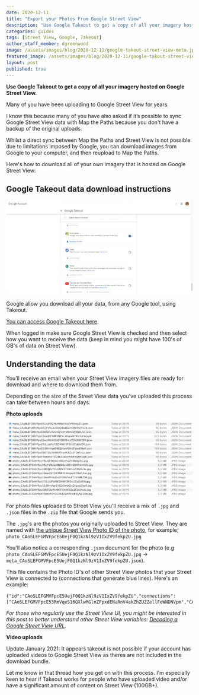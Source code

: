 ```yaml
---
date: 2020-12-11
title: "Export your Photos From Google Street View"
description: "Use Google Takeout to get a copy of all your imagery hosted on Google Street View."
categories: guides
tags: [Street View, Google, Takeout]
author_staff_member: dgreenwood
image: /assets/images/blog/2020-12-11/google-takout-street-view-meta.jpg
featured_image: /assets/images/blog/2020-12-11/google-takout-street-view.jpg
layout: post
published: true
---
```


**Use Google Takeout to get a copy of all your imagery hosted on Google Street View.**

Many of you have been uploading to Google Street View for years.

I know this because many of you have also asked if it’s possible to sync Google Street View data with Map the Paths because you don't have a backup of the original uploads.

Whilst a direct sync between Map the Paths and Street View is not possible due to limitations imposed by Google, you can download images from Google to your computer, and then reupload to Map the Paths.

Here's how to download all of your own imagery that is hosted on Google Street View:

## Google Takeout data download instructions

<img class="img-fluid" src="/assets/images/blog/2020-12-11/google-takout-street-view.jpg" alt="Google Takeout Street View" title="Google Takeout Street View" />

Google allow you download all your data, from any Google tool, using Takeout.

[You can access Google Takeout here](https://takeout.google.com/settings/takeout).

When logged in make sure Google Street View is checked and then select how you want to receive the data (keep in mind you might have 100's of GB's of data on Street View).

## Understanding the data

You’ll receive an email when your Street View imagery files are ready for download and where to download them from.

Depending on the size of the Street View data you've uploaded this process can take between hours and days.

**Photo uploads**

<img class="img-fluid" src="/assets/images/blog/2020-12-11/google-takeout-file-output.jpg" alt="Google Takeout Street View files" title="Google Takeout Street View files" />

For photo files uploaded to Street View you'll receive a mix of `.jpg` and `.json` files in the `.zip` file that Google sends you.

The `.jpg`'s are the photos you originally uploaded to Street View. They are named with [the unique Street View Photo ID of the photo](https://developers.google.com/streetview/publish/reference/rest/v1/photo), for example; `photo_CAoSLEFGMVFpcE5UejF0Q1kzNl9zV1IxZV9fekpZU.jpg`

You'll also notice a corresponding `.json` document for the photo (e.g `photo_CAoSLEFGMVFpcE5UejF0Q1kzNl9zV1IxZV9fekpZU.jpg` -> `meta_CAoSLEFGMVFpcE5UejF0Q1kzNl9zV1IxZV9fekpZU.json`).

This file contains the Photo ID's of other Street View photos that your Street View is connected to (connections that generate blue lines). Here's an example:

```
{"id":"CAoSLEFGMVFpcE5UejF0Q1kzNl9zV1IxZV9fekpZU","connections":["CAoSLEFGMVFpcE53RmVqeS16QXlwMGlnZFpxdENaRnV4akZhZUZZellFeWNDNVpm","CAoSLEFGMVFpcE13LUdPcFl5ZWl6Y3F3cUZtd0dORDQ2QXNMUjZjRHFyTzFXRmlo"]}
```

_For those who regularly use the Street View UI, you might be interested in this post to better understand other Street View variables: [Decoding a Google Street View URL](/blog/2020/decoding-google-street-view-urls)._

**Video uploads**

Update January 2021: It appears takeout is not possible if your account has uploaded videos to Google Street View as theres are not included in the download bundle.

Let me know in that thread how you get on with this process. I'm especially keen to hear if Takeout works for people who have uploaded video and/or have a significant amount of content on Street View (100GB+).